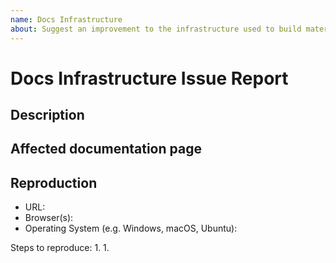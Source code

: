 ```yaml
---
name: Docs Infrastructure
about: Suggest an improvement to the infrastructure used to build material.angular.io
---
```


<!--------
This repository is only for Docs Infrastructure.
Use the Angular Components repository (https://github.com/angular/components/issues/new/choose)
to report the following kinds of issues:
- Bugs
- Documentation Content issues
- Missing Documentation
- Feature Requests
- Enhancement Requests

The Angular team can't provide general troubleshooting help. This is especially true when the
problem is specific to your app and cannot be reproduced in a StackBlitz demo. 
However, the extended community of users may be able to provide help via the following channels: 

- StackOverflow: https://stackoverflow.com/questions/tagged/angular-material2
- Gitter: https://gitter.im/angular/material2
- Google Groups: https://groups.google.com/forum/#!forum/angular-material2
-------->
# Docs Infrastructure Issue Report

## Description
<!-------- Provide a brief summary of what you would like to see changed in the infrastructure
 used to build material.angular.io. -------->


## Affected documentation page
<!-------- WARNING: This is not the right place to report Documentation Content issues! -------->
<!-------- Report Content issues here: https://github.com/angular/components/issues/new/choose  -------->

<!-------- Insert a link to the affected page on material.angular.io or N/A -------->


## Reproduction
<!-------- Provide one of 
- a link to your fork/branch where the issue can be reproduced
- a GitHub permalink to the lines of code that are in question
-------->
- URL: 
- Browser(s): 
- Operating System (e.g. Windows, macOS, Ubuntu): 

<!-------- WARNING: This is not the right place to report bugs with Angular Material or the CDK! -------->
<!-------- Report those issues here: https://github.com/angular/components/issues/new/choose  -------->

<!-------- We can only help if we can reproduce the problem ourselves. --------> 
Steps to reproduce:
1. 
1. 
